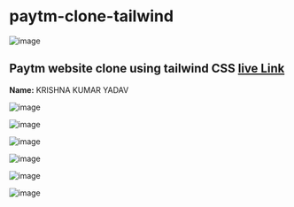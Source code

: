 # paytm-clone-tailwind
![image](https://img.shields.io/badge/tailwind-paytm-blue)


## Paytm website clone using tailwind CSS  [live Link](https://krishna-paytmclone.netlify.app/)

**Name:** KRISHNA KUMAR YADAV




![image]()


![image]()

![image]()

![image]()

![image]()

![image]()

